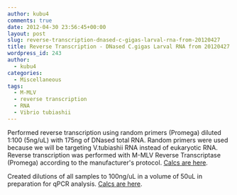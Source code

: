 ```yaml
---
author: kubu4
comments: true
date: 2012-04-30 23:56:45+00:00
layout: post
slug: reverse-transcription-dnased-c-gigas-larval-rna-from-20120427
title: Reverse Transcription - DNased C.gigas Larval RNA from 20120427
wordpress_id: 243
author:
  - kubu4
categories:
  - Miscellaneous
tags:
  - M-MLV
  - reverse transcription
  - RNA
  - Vibrio tubiashii
---
```


Performed reverse transcription using random primers (Promega) diluted 1:100 (5ng/uL) with 175ng of DNased total RNA. Random primers were used because we will be targeting V.tubiashii RNA instead of eukaryotic RNA. Reverse transcription was performed with M-MLV Reverse Transcriptase (Promega) according to the manufacturer's protocol. [Calcs are here](https://Calcs%20are%20here.%20%20).



Created dilutions of all samples to 100ng/uL in a volume of 50uL in preparation for qPCR analysis. [Calcs are here](httpss://docs.google.com/spreadsheet/ccc?key=0AmS_90rPaQMzdElfN0xId2dZWTNkVmk5Ql9ZVW4tcWc#gid=0).
